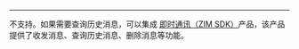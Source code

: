 <Title>使用实时音视频（ZEGO Express SDK）的“实时消息与信令”功能，是否支持查询历史消息？</Title>



- - - 

不支持。如果需要查询历史消息，可以集成 [即时通讯（ZIM SDK）](/zim-android/introduction/overview)产品，该产品提供了收发消息、查询历史消息、删除消息等功能。